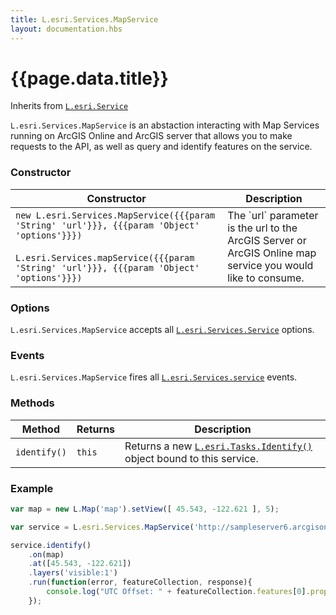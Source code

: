 ```yaml
---
title: L.esri.Services.MapService
layout: documentation.hbs
---
```


# {{page.data.title}}

Inherits from [`L.esri.Service`]({{assets}}/api-reference/services/service.html)

`L.esri.Services.MapService` is an abstaction interacting with Map Services running on ArcGIS Online and ArcGIS server that allows you to make requests to the API, as well as query and identify features on the service.

### Constructor

<table>
    <thead>
        <tr>
            <th>Constructor</th>
            <th>Description</th>
        </tr>
    </thead>
    <tbody>
        <tr>
            <td><code class="nobr">new L.esri.Services.MapService({{{param 'String' 'url'}}}, {{{param 'Object' 'options'}}})</code><br><br><code class="nobr">L.esri.Services.mapService({{{param 'String' 'url'}}}, {{{param 'Object' 'options'}}})</code></td>
            <td>The `url` parameter is the url to the ArcGIS Server or ArcGIS Online map service you would like to consume.</td>
        </tr>
    </tbody>
</table>

### Options

`L.esri.Services.MapService` accepts all [`L.esri.Services.Service`]({{assets}}/api-reference/services/service.html) options.

### Events

`L.esri.Services.MapService` fires all  [`L.esri.Services.service`]({{assets}}/api-reference/services/service.html) events.

### Methods

| Method | Returns | Description | 
| --- | --- | --- |
| `identify()` | `this` | Returns a new [`L.esri.Tasks.Identify()`]({{assets}}/api-reference/tasks/query.html) object bound to this service. |

### Example

```js
var map = new L.Map('map').setView([ 45.543, -122.621 ], 5);

var service = L.esri.Services.MapService('http://sampleserver6.arcgisonline.com/arcgis/rest/services/WorldTimeZones/MapServer');

service.identify()
    .on(map)
    .at([45.543, -122.621])
    .layers('visible:1')
    .run(function(error, featureCollection, response){
        console.log("UTC Offset: " + featureCollection.features[0].properties.ZONE);
    });
```